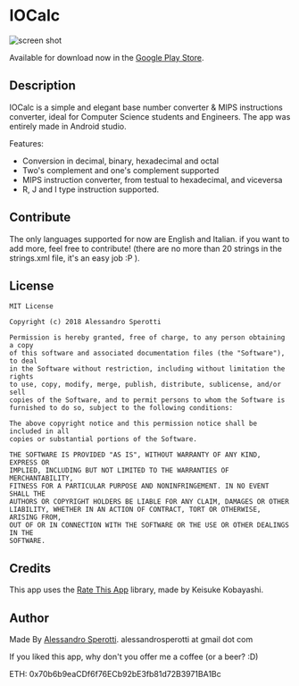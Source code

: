 IOCalc
============

![screen shot](https://s30.postimg.org/w3934syr5/banner.png)

Available for download now in the [Google Play Store](https://play.google.com/store/apps/details?id=com.sperotti.alessandro.iocalc).

## Description

IOCalc is a simple and elegant base number converter & MIPS instructions converter, ideal for Computer Science students and Engineers.
The app was entirely made in Android studio.

Features:

- Conversion in decimal, binary, hexadecimal and octal
- Two's complement and one's complement supported
- MIPS instruction converter, from testual to hexadecimal, and viceversa
- R, J and I type instruction supported.

## Contribute

The only languages supported for now are English and Italian. if you want to add more, feel free to contribute! (there are no more than 20 strings in the strings.xml file, it's an easy job :P ).

## License

```
MIT License

Copyright (c) 2018 Alessandro Sperotti

Permission is hereby granted, free of charge, to any person obtaining a copy
of this software and associated documentation files (the "Software"), to deal
in the Software without restriction, including without limitation the rights
to use, copy, modify, merge, publish, distribute, sublicense, and/or sell
copies of the Software, and to permit persons to whom the Software is
furnished to do so, subject to the following conditions:

The above copyright notice and this permission notice shall be included in all
copies or substantial portions of the Software.

THE SOFTWARE IS PROVIDED "AS IS", WITHOUT WARRANTY OF ANY KIND, EXPRESS OR
IMPLIED, INCLUDING BUT NOT LIMITED TO THE WARRANTIES OF MERCHANTABILITY,
FITNESS FOR A PARTICULAR PURPOSE AND NONINFRINGEMENT. IN NO EVENT SHALL THE
AUTHORS OR COPYRIGHT HOLDERS BE LIABLE FOR ANY CLAIM, DAMAGES OR OTHER
LIABILITY, WHETHER IN AN ACTION OF CONTRACT, TORT OR OTHERWISE, ARISING FROM,
OUT OF OR IN CONNECTION WITH THE SOFTWARE OR THE USE OR OTHER DEALINGS IN THE
SOFTWARE.
```

## Credits

This app uses the [Rate This App](https://github.com/kobakei/Android-RateThisApp) library, made by Keisuke Kobayashi.

## Author
Made By [Alessandro Sperotti](www.alessandrosperotti.com). alessandrosperotti at gmail dot com

If you liked this app, why don't you offer me a coffee (or a beer? :D)

ETH: 0x70b6b9eaCDf6f76ECb92bE3fb81d72B3971BA1Bc
